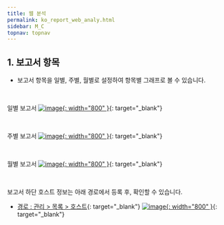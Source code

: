 ```yaml
---
title: 웹 분석
permalink: ko_report_web_analy.html
sidebar: M_C
topnav: topnav
---
```


## 1. 보고서 항목
- 보고서 항목을 일별, 주별, 월별로 설정하여 항목별 그래프로 볼 수 있습니다.

<br />

일별 보고서
[![image](/docs/images/Manual/common/report/web/01.png){: width="800" }](/docs/images/Manual/common/report/web/01.png){: target="_blank"}

<br />

주별 보고서
[![image](/docs/images/Manual/common/report/web/02.png){: width="800" }](/docs/images/Manual/common/report/web/02.png){: target="_blank"}

<br />

월별 보고서
[![image](/docs/images/Manual/common/report/web/03.png){: width="800" }](/docs/images/Manual/common/report/web/03.png){: target="_blank"}

<br />

보고서 하단 호스트 정보는 아래 경로에서 등록 후, 확인할 수 있습니다.
- [경로 : 관리 > 목록 > 호스트](https://qubitsec.github.io/ko_manage_list.html){: target="_blank"}
[![image](/docs/images/Manual/common/report/web/04.png){: width="800" }](/docs/images/Manual/common/report/web/04.png){: target="_blank"}

